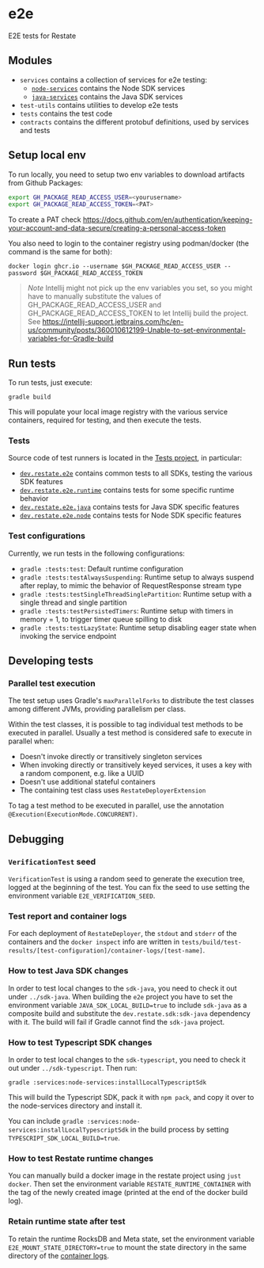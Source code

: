 # e2e
E2E tests for Restate

## Modules

* `services` contains a collection of services for e2e testing:
  * [`node-services`](services/node-services) contains the Node SDK services
  * [`java-services`](services/java-services) contains the Java SDK services
* `test-utils` contains utilities to develop e2e tests
* `tests` contains the test code
* `contracts` contains the different protobuf definitions, used by services and tests

## Setup local env

To run locally, you need to setup two env variables to download artifacts from Github Packages:

```bash
export GH_PACKAGE_READ_ACCESS_USER=<yourusername>
export GH_PACKAGE_READ_ACCESS_TOKEN=<PAT>
```

To create a PAT check https://docs.github.com/en/authentication/keeping-your-account-and-data-secure/creating-a-personal-access-token

You also need to login to the container registry using podman/docker (the command is the same for both):

```shell
docker login ghcr.io --username $GH_PACKAGE_READ_ACCESS_USER --password $GH_PACKAGE_READ_ACCESS_TOKEN
```

> *Note*
> Intellij might not pick up the env variables you set, so you might have to manually substitute the values of GH_PACKAGE_READ_ACCESS_USER and GH_PACKAGE_READ_ACCESS_TOKEN to let Intellij build the project. See https://intellij-support.jetbrains.com/hc/en-us/community/posts/360010612199-Unable-to-set-environmental-variables-for-Gradle-build

## Run tests

To run tests, just execute:

```shell
gradle build
```

This will populate your local image registry with the various service containers, required for testing, and then execute the tests.

### Tests

Source code of test runners is located in the [Tests project](tests), in particular:

* [`dev.restate.e2e`](tests/src/test/kotlin/dev/restate/e2e) contains common tests to all SDKs, testing the various SDK features
* [`dev.restate.e2e.runtime`](tests/src/test/kotlin/dev/restate/e2e/runtime) contains tests for some specific runtime behavior
* [`dev.restate.e2e.java`](tests/src/test/kotlin/dev/restate/e2e/java) contains tests for Java SDK specific features
* [`dev.restate.e2e.node`](tests/src/test/kotlin/dev/restate/e2e/node) contains tests for Node SDK specific features

### Test configurations

Currently, we run tests in the following configurations:

* `gradle :tests:test`: Default runtime configuration
* `gradle :tests:testAlwaysSuspending`: Runtime setup to always suspend after replay, to mimic the behavior of RequestResponse stream type
* `gradle :tests:testSingleThreadSinglePartition`: Runtime setup with a single thread and single partition
* `gradle :tests:testPersistedTimers`: Runtime setup with timers in memory = 1, to trigger timer queue spilling to disk
* `gradle :tests:testLazyState`: Runtime setup disabling eager state when invoking the service endpoint

## Developing tests

### Parallel test execution

The test setup uses Gradle's `maxParallelForks` to distribute the test classes among different JVMs, providing parallelism per class.

Within the test classes, it is possible to tag individual test methods to be executed in parallel.
Usually a test method is considered safe to execute in parallel when:

* Doesn't invoke directly or transitively singleton services
* When invoking directly or transitively keyed services, it uses a key with a random component, e.g. like a UUID
* Doesn't use additional stateful containers
* The containing test class uses `RestateDeployerExtension`

To tag a test method to be executed in parallel, use the annotation `@Execution(ExecutionMode.CONCURRENT)`.

## Debugging

### `VerificationTest` seed

`VerificationTest` is using a random seed to generate the execution tree, logged at the beginning of the test. 
You can fix the seed to use setting the environment variable `E2E_VERIFICATION_SEED`.

### Test report and container logs

For each deployment of `RestateDeployer`, the `stdout` and `stderr` of the containers and the `docker inspect` info are written in `tests/build/test-results/[test-configuration]/container-logs/[test-name]`.

### How to test Java SDK changes

In order to test local changes to the `sdk-java`, you need to check it out under `../sdk-java`.
When building the `e2e` project you have to set the environment variable `JAVA_SDK_LOCAL_BUILD=true` 
to include `sdk-java` as a composite build and substitute the `dev.restate.sdk:sdk-java` dependency with it.
The build will fail if Gradle cannot find the `sdk-java` project.

### How to test Typescript SDK changes

In order to test local changes to the `sdk-typescript`, you need to check it out under `../sdk-typescript`.
Then run:

```shell
gradle :services:node-services:installLocalTypescriptSdk 
```

This will build the Typescript SDK, pack it with `npm pack`, and copy it over to the node-services directory and install it.

You can include `gradle :services:node-services:installLocalTypescriptSdk` in the build process by setting `TYPESCRIPT_SDK_LOCAL_BUILD=true`.

### How to test Restate runtime changes

You can manually build a docker image in the restate project using `just docker`. Then set the environment variable `RESTATE_RUNTIME_CONTAINER` with the tag of the newly created image (printed at the end of the docker build log).

### Retain runtime state after test

To retain the runtime RocksDB and Meta state, set the environment variable `E2E_MOUNT_STATE_DIRECTORY=true` to mount the state directory in the same directory of the [container logs](#test-report-and-container-logs). 